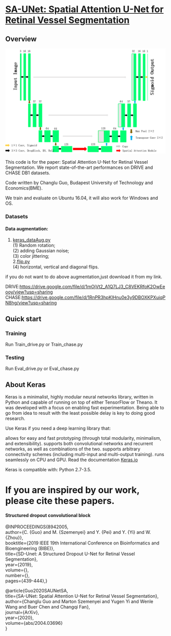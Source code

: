 # [SA-UNet: Spatial Attention U-Net for Retinal Vessel Segmentation](https://arxiv.org/abs/2004.03696)

## Overview

![SA-UNet](SA-UNet.png?raw=true "SA-UNet")

This code is for the paper: Spatial Attention U-Net for Retinal Vessel Segmentation. We report state-of-the-art performances on DRIVE and CHASE DB1 datasets.

Code written by Changlu Guo, Budapest University of Technology and Economics(BME).


We train and evaluate on Ubuntu 16.04, it will also work for Windows and OS.



### Datasets
#### Data augmentation:
1. [keras_dataAug.py](keras_dataAug.py) <br>
(1) Random rotation; <br>
(2) adding Gaussian noise; <br>
(3) color jittering; <br>
2.[flip.py](flip.py)<br>
(4) horizontal, vertical and diagonal flips.

if you do not want to do above augmentation,just download it from my link.

DRIVE:https://drive.google.com/file/d/1mOjVt2_A1Q7LJ3_C8VEKRfoK2OwEeooy/view?usp=sharing
CHASE:https://drive.google.com/file/d/1RnPR3hpKIHnu0e3y9DBOXKPXuiqPN8hg/view?usp=sharing

## Quick start 

### Training
Run Train_drive.py or Train_chase.py
### Testing
Run Eval_drive.py or Eval_chase.py


## About Keras

Keras is a minimalist, highly modular neural networks library, written in Python and capable of running on top of either TensorFlow or Theano. It was developed with a focus on enabling fast experimentation. Being able to go from idea to result with the least possible delay is key to doing good research.

Use Keras if you need a deep learning library that:

allows for easy and fast prototyping (through total modularity, minimalism, and extensibility).
supports both convolutional networks and recurrent networks, as well as combinations of the two.
supports arbitrary connectivity schemes (including multi-input and multi-output training).
runs seamlessly on CPU and GPU.
Read the documentation [Keras.io](http://keras.io/)

Keras is compatible with: Python 2.7-3.5.



# If you are inspired by our work, please cite these papers.


#### Structured dropout convolutional block
@INPROCEEDINGS{8942005,  <br>
author={C. {Guo} and M. {Szemenyei} and Y. {Pei} and Y. {Yi} and W. {Zhou}}, <br> 
booktitle={2019 IEEE 19th International Conference on Bioinformatics and Bioengineering (BIBE)},   <br>
title={SD-Unet: A Structured Dropout U-Net for Retinal Vessel Segmentation},   <br>
year={2019},  <br>
volume={},  <br>
number={},  <br>
pages={439-444},}<br>


@article{Guo2020SAUNetSA,<br>
  title={SA-UNet: Spatial Attention U-Net for Retinal Vessel Segmentation},<br>
  author={Changlu Guo and Marton Szemenyei and Yugen Yi and Wenle Wang and Buer Chen and Changqi Fan},<br>
  journal={ArXiv},<br>
  year={2020},<br>
  volume={abs/2004.03696}<br>
}<br>
